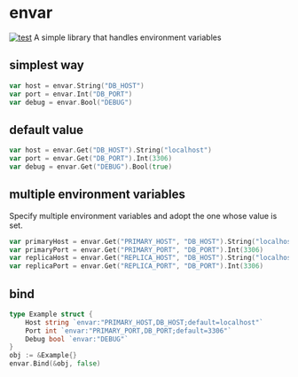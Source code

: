 # envar
[![test](https://github.com/goccha/envar/actions/workflows/test.yml/badge.svg?branch=main)](https://github.com/goccha/envar/actions/workflows/test.yml)
A simple library that handles environment variables

## simplest way

```go
var host = envar.String("DB_HOST")
var port = envar.Int("DB_PORT")
var debug = envar.Bool("DEBUG")
```

## default value

```go
var host = envar.Get("DB_HOST").String("localhost")
var port = envar.Get("DB_PORT").Int(3306)
var debug = envar.Get("DEBUG").Bool(true)
```

## multiple environment variables
Specify multiple environment variables and adopt the one whose value is set.

```go
var primaryHost = envar.Get("PRIMARY_HOST", "DB_HOST").String("localhost")
var primaryPort = envar.Get("PRIMARY_PORT", "DB_PORT").Int(3306)
var replicaHost = envar.Get("REPLICA_HOST", "DB_HOST").String("localhost")
var replicaPort = envar.Get("REPLICA_PORT", "DB_PORT").Int(3306)
```

## bind

```go
type Example struct {
	Host string `envar:"PRIMARY_HOST,DB_HOST;default=localhost"`
	Port int `envar:"PRIMARY_PORT,DB_PORT;default=3306"`
	Debug bool `envar:"DEBUG"`
}
obj := &Example{}
envar.Bind(&obj, false)
```
